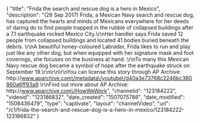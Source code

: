 {
    "title": "Frida the search and rescue dog is a hero in Mexico",
    "description": "(28 Sep 2017) Frida, a Mexican Navy search and rescue dog, has captured the hearts and minds of Mexicans everywhere for her deeds of daring do to find people trapped in the rubble of collapsed buildings after a 7.1 earthquake rocked Mexico City.\r\nHer handler says Frida saved 12 people from collapsed buildings and located 41 bodies buried beneath the debris. \r\nA beautiful honey-coloured Labrador, Frida likes to run and play just like any other dog, but when equipped with her signature mask and foot coverings, she focuses on the business at hand.  \r\nTo many this Mexican Navy rescue dog became a symbol of hope after the earthquake struck on September 19.\r\n\r\n\r\nYou can license this story through AP Archive: http:\/\/www.aparchive.com\/metadata\/youtube\/d40a3e73768c2246bc380860a6ff93a9 \r\nFind out more about AP Archive: http:\/\/www.aparchive.com\/HowWeWork",
    "channelid": "123184222",
    "videoid": "123186832",
    "date_created": "1507075786",
    "date_modified": "1508436479",
    "type": "captivate",
    "layout": "channelVideo",
    "url": "\/c1\/frida-the-search-and-rescue-dog-is-a-hero-in-mexico\/123184222-123186832"
}